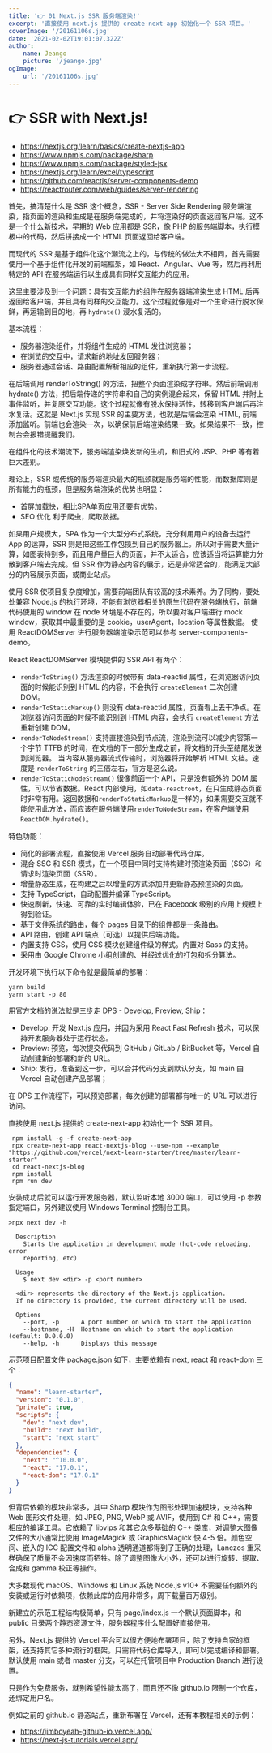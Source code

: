 ```yaml
---
title: '👉 01 Next.js SSR 服务端渲染!'
excerpt: '直接使用 next.js 提供的 create-next-app 初始化一个 SSR 项目。'
coverImage: '/20161106s.jpg'
date: '2021-02-02T19:01:07.322Z'
author:
    name: Jeango
    picture: '/jeango.jpg'
ogImage:
    url: '/20161106s.jpg'
---
```


# 👉 SSR with Next.js!

- https://nextjs.org/learn/basics/create-nextjs-app
- https://www.npmjs.com/package/sharp
- https://www.npmjs.com/package/styled-jsx
- https://nextjs.org/learn/excel/typescript
- https://github.com/reactjs/server-components-demo
- https://reactrouter.com/web/guides/server-rendering


首先，搞清楚什么是 SSR 这个概念，SSR - Server Side Rendering 服务端渲染，指页面的渲染和生成是在服务端完成的，并将渲染好的页面返回客户端。这不是一个什么新技术，早期的 Web 应用都是 SSR，像 PHP 的服务端脚本，执行模板中的代码，然后拼接成一个 HTML 页面返回给客户端。

而现代的 SSR 是基于组件化这个潮流之上的，与传统的做法大不相同，首先需要使用一个基于组件化开发的前端框架，如 React、Angular、Vue 等，然后再利用特定的 API 在服务端运行以生成具有同样交互能力的应用。

这里主要涉及到一个问题：具有交互能力的组件在服务器端渲染生成 HTML 后再返回给客户端，并且具有同样的交互能力。这个过程就像是对一个生命进行脱水保鲜，再运输到目的地，再 `hydrate()` 浸水复活的。

基本流程：

- 服务器渲染组件，并将组件生成的 HTML 发往浏览器；
- 在浏览的交互中，请求新的地址发回服务器；
- 服务器通过会话、路由配置解析相应的组件，重新执行第一步流程。

在后端调用 renderToString() 的方法，把整个页面渲染成字符串。然后前端调用 hydrate() 方法，把后端传递的字符串和自己的实例混合起来，保留 HTML 并附上事件监听，并复原交互功能。这个过程就像有脱水保持活性，转移到客户端后再注水复活。这就是 Next.js 实现 SSR 的主要方法，也就是后端会渲染 HTML, 前端添加监听。前端也会渲染一次，以确保前后端渲染结果一致。如果结果不一致，控制台会报错提醒我们。

在组件化的技术潮流下，服务端渲染焕发新的生机，和旧式的 JSP、PHP 等有着巨大差别。

理论上，SSR 或传统的服务端渲染最大的瓶颈就是服务端的性能，而数据库则是所有能力的瓶颈，但是服务端渲染的优势也明显：

- 首屏加载快，相比SPA单页应用还要有优势。
- SEO 优化 利于爬虫，爬取数据。

如果用户规模大，SPA 作为一个大型分布式系统，充分利用用户的设备去运行 App 的运算，SSR 则是把这些工作包揽到自己的服务器上。所以对于需要大量计算，如图表特别多，而且用户量巨大的页面，并不太适合，应该适当将运算能力分散到客户端去完成。但 SSR 作为静态内容的展示，还是非常适合的，能满足大部分的内容展示页面，或商业站点。

使用 SSR 使项目复杂度增加，需要前端团队有较高的技术素养。为了同构，要处处兼容 Node.js 的执行环境，不能有浏览器相关的原生代码在服务端执行，前端代码使用的 window 在 node 环境是不存在的，所以要对客户端进行 mock window，获取其中最重要的是 cookie，userAgent，location 等属性数据。
使用 ReactDOMServer 进行服务器端渲染示范可以参考 server-components-demo。

React ReactDOMServer 模块提供的 SSR API 有两个：

- `renderToString()` 方法渲染的时候带有 data-reactid 属性，在浏览器访问页面的时候能识别到 HTML 的内容，不会执行 `createElement` 二次创建 DOM。
- `renderToStaticMarkup()` 则没有 data-reactid 属性，页面看上去干净点。在浏览器访问页面的时候不能识别到 HTML 内容，会执行 `createElement` 方法重新创建 DOM。
- `renderToNodeStream()` 支持直接渲染到节点流，渲染到流可以减少内容第一个字节 TTFB 的时间，在文档的下一部分生成之前，将文档的开头至结尾发送到浏览器。 当内容从服务器流式传输时，浏览器将开始解析 HTML 文档。速度是 `renderToString` 的三倍左右，官方是这么说。
- `renderToStaticNodeStream()` 很像前面一个 API，只是没有额外的 DOM 属性，可以节省数据。React 内部使用，如`data-reactroot`，在只生成静态页面时非常有用。返回数据和`renderToStaticMarkup`是一样的，如果需要交互就不能使用此方法，而应该在服务端使用`renderToNodeStream`，在客户端使用`ReactDOM.hydrate()`。


特色功能：

- 简化的部署流程，直接使用 Vercel 服务自动部署代码仓库。
- 混合 SSG 和 SSR 模式，在一个项目中同时支持构建时预渲染页面（SSG）和请求时渲染页面（SSR）。
- 增量静态生成，在构建之后以增量的方式添加并更新静态预渲染的页面。
- 支持 TypeScript，自动配置并编译 TypeScript。
- 快速刷新，快速、可靠的实时编辑体验，已在 Facebook 级别的应用上规模上得到验证。
- 基于文件系统的路由，每个 pages 目录下的组件都是一条路由。
- API 路由，创建 API 端点（可选）以提供后端功能。
- 内置支持 CSS，使用 CSS 模块创建组件级的样式。内置对 Sass 的支持。
- 采用由 Google Chrome 小组创建的、并经过优化的打包和拆分算法。

开发环境下执行以下命令就是最简单的部署：

	yarn build
	yarn start -p 80

用官方文档的说法就是三步走 DPS - Develop, Preview, Ship：

- Develop: 开发 Next.js 应用，并因为采用 React Fast Refresh 技术，可以保持开发服务器处于运行状态。
- Preview: 预览，每次提交代码到 GitHub / GitLab / BitBucket 等，Vercel 自动创建新的部署和新的 URL。
- Ship: 发行，准备到这一步，可以合并代码分支到默认分支，如 main 由 Vercel 自动创建产品部署；

在 DPS 工作流程下，可以预览部署，每次创建的部署都有唯一的 URL 可以进行访问。

直接使用 next.js 提供的 create-next-app 初始化一个 SSR 项目。

	 npm install -g -f create-next-app
	 npx create-next-app react-nextjs-blog --use-npm --example "https://github.com/vercel/next-learn-starter/tree/master/learn-starter"
	 cd react-nextjs-blog
	 npm install
	 npm run dev

安装成功后就可以运行开发服务器，默认监听本地 3000 端口，可以使用 -p 参数指定端口，另外建议使用 Windows Terminal 控制台工具。

	>npx next dev -h

      Description
        Starts the application in development mode (hot-code reloading, error
        reporting, etc)

      Usage
        $ next dev <dir> -p <port number>

      <dir> represents the directory of the Next.js application.
      If no directory is provided, the current directory will be used.

      Options
        --port, -p      A port number on which to start the application
        --hostname, -H  Hostname on which to start the application (default: 0.0.0.0)
        --help, -h      Displays this message

示范项目配置文件 package.json 如下，主要依赖有 next, react 和 react-dom 三个：

```json
{
  "name": "learn-starter",
  "version": "0.1.0",
  "private": true,
  "scripts": {
    "dev": "next dev",
    "build": "next build",
    "start": "next start"
  },
  "dependencies": {
    "next": "^10.0.0",
    "react": "17.0.1",
    "react-dom": "17.0.1"
  }
}
```

但背后依赖的模块非常多，其中 Sharp 模块作为图形处理加速模块，支持各种 Web 图形文件处理，如 JPEG, PNG, WebP 或 AVIF，使用到 C# 和 C++，需要相应的编译工具。它依赖了 libvips 和其它众多基础的 C++ 类库，对调整大图像文件的大小通常比使用 ImageMagick 或 GraphicsMagick 快 4-5 倍。颜色空间、嵌入的 ICC 配置文件和 alpha 透明通道都得到了正确的处理，Lanczos 重采样确保了质量不会因速度而牺牲。除了调整图像大小外，还可以进行旋转、提取、合成和 gamma 校正等操作。

大多数现代 macOS、Windows 和 Linux 系统 Node.js v10+ 不需要任何额外的安装或运行时依赖项，依赖此库的应用非常多，周下载量百万级别。

新建立的示范工程结构极简单，只有 page/index.js 一个默认页面脚本，和 public 目录两个静态资源文件，服务器程序什么配置好直接使用。

另外，Next.js 提供的 Vercel 平台可以很方便地布署项目，除了支持自家的框架，还支持其它多种流行的框架。只需将代码仓库导入，即可以完成编译和部署。默认使用 main 或者 master 分支，可以在托管项目中 Production Branch 进行设置。

只是作为免费服务，就别希望性能太高了，而且还不像 github.io 限制一个仓库，还绑定用户名。

例如之前的 github.io 静态站点，重新布署在 Vercel，还有本教程相关的示例：

- https://jimboyeah-github-io.vercel.app/ 
- https://next-js-tutorials.vercel.app/

